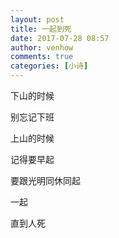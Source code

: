 ```yaml
---
layout: post
title: 一起到死
date: 2017-07-28 08:57
author: venhow
comments: true
categories: [小诗]
---
```

下山的时候

别忘记下班

上山的时候

记得要早起

要跟光明同休同起

一起

直到人死
